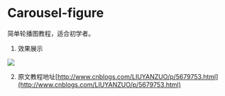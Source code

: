 # Carousel-figure
简单轮播图教程，适合初学者。

1. 效果展示

 ![](https://oci0xa33t.qnssl.com/Carousel-figure.gif)

2. 原文教程地址[http://www.cnblogs.com/LIUYANZUO/p/5679753.html](http://www.cnblogs.com/LIUYANZUO/p/5679753.html)